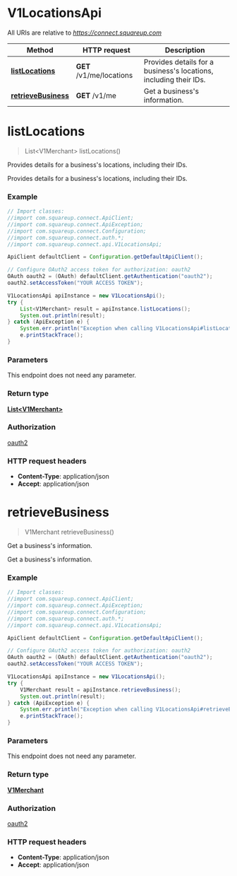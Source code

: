 # V1LocationsApi

All URIs are relative to *https://connect.squareup.com*

Method | HTTP request | Description
------------- | ------------- | -------------
[**listLocations**](V1LocationsApi.md#listLocations) | **GET** /v1/me/locations | Provides details for a business&#39;s locations, including their IDs.
[**retrieveBusiness**](V1LocationsApi.md#retrieveBusiness) | **GET** /v1/me | Get a business&#39;s information.


<a name="listLocations"></a>
# **listLocations**
> List&lt;V1Merchant&gt; listLocations()

Provides details for a business&#39;s locations, including their IDs.

Provides details for a business&#39;s locations, including their IDs.

### Example
```java
// Import classes:
//import com.squareup.connect.ApiClient;
//import com.squareup.connect.ApiException;
//import com.squareup.connect.Configuration;
//import com.squareup.connect.auth.*;
//import com.squareup.connect.api.V1LocationsApi;

ApiClient defaultClient = Configuration.getDefaultApiClient();

// Configure OAuth2 access token for authorization: oauth2
OAuth oauth2 = (OAuth) defaultClient.getAuthentication("oauth2");
oauth2.setAccessToken("YOUR ACCESS TOKEN");

V1LocationsApi apiInstance = new V1LocationsApi();
try {
    List<V1Merchant> result = apiInstance.listLocations();
    System.out.println(result);
} catch (ApiException e) {
    System.err.println("Exception when calling V1LocationsApi#listLocations");
    e.printStackTrace();
}
```

### Parameters
This endpoint does not need any parameter.

### Return type

[**List&lt;V1Merchant&gt;**](V1Merchant.md)

### Authorization

[oauth2](../README.md#oauth2)

### HTTP request headers

 - **Content-Type**: application/json
 - **Accept**: application/json

<a name="retrieveBusiness"></a>
# **retrieveBusiness**
> V1Merchant retrieveBusiness()

Get a business&#39;s information.

Get a business&#39;s information.

### Example
```java
// Import classes:
//import com.squareup.connect.ApiClient;
//import com.squareup.connect.ApiException;
//import com.squareup.connect.Configuration;
//import com.squareup.connect.auth.*;
//import com.squareup.connect.api.V1LocationsApi;

ApiClient defaultClient = Configuration.getDefaultApiClient();

// Configure OAuth2 access token for authorization: oauth2
OAuth oauth2 = (OAuth) defaultClient.getAuthentication("oauth2");
oauth2.setAccessToken("YOUR ACCESS TOKEN");

V1LocationsApi apiInstance = new V1LocationsApi();
try {
    V1Merchant result = apiInstance.retrieveBusiness();
    System.out.println(result);
} catch (ApiException e) {
    System.err.println("Exception when calling V1LocationsApi#retrieveBusiness");
    e.printStackTrace();
}
```

### Parameters
This endpoint does not need any parameter.

### Return type

[**V1Merchant**](V1Merchant.md)

### Authorization

[oauth2](../README.md#oauth2)

### HTTP request headers

 - **Content-Type**: application/json
 - **Accept**: application/json

